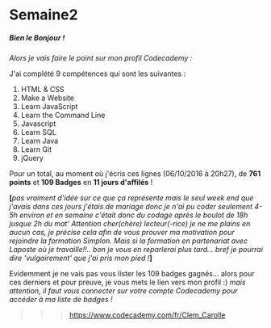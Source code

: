 # Semaine2

##### Bien le Bonjour !   

*Alors je vais faire le point sur mon profil Codecademy :*

J'ai complété 9 compétences qui sont les suivantes :
1. HTML & CSS
2. Make a Website
3. Learn JavaScript
4. Learn the Command Line
5. Javascript
6. Learn SQL
7. Learn Java
8. Learn Git
9. jQuery

Pour un total, au moment où j'écris ces lignes (06/10/2016 à 20h27), de __761 points__ et __109 Badges__ en __11 jours d'affilés__ ! 

__[__*pas vraiment d'idée sur ce que ça représente mais le seul week end que j'avais dans ces jours j'étais de mariage donc je n'ai pu coder seulement 4-5h environ*
*et en semaine c'était donc du codage après le boulot de 18h jusque 2h du mat'*
*Attention cher(chère) lecteur(-rice) je ne me plains en aucun cas, je précise cela afin de vous prouver ma motivation pour rejoindre la formation Simplon.*
*Mais si la formation en partenariat avec Laposte où je travaille!!.. bon je vous en reparlerai plus tard...*
*bref je pourrai dire 'vulgairement' que j'ai pris mon pied !*__]__
  
Evidemment je ne vais pas vous lister les 109 badges gagnés... alors pour ces derniers et pour preuve, je vous mets le lien vers mon profil :) 
*mais attention, il faut vous connecter sur votre compte Codecademy pour accéder à ma liste de badges !*

>>>   https://www.codecademy.com/fr/Clem_Carolle   









